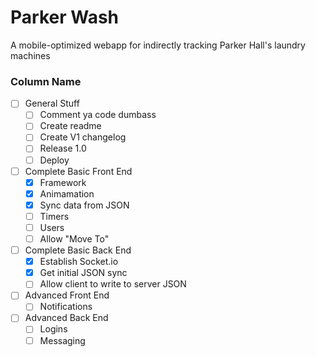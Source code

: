 # Parker Wash

A mobile-optimized webapp for indirectly tracking Parker Hall's laundry machines

### Column Name

- [ ] General Stuff
  - [ ] Comment ya code dumbass
  - [ ] Create readme
  - [ ] Create V1 changelog
  - [ ] Release 1.0
  - [ ] Deploy
- [ ] Complete Basic Front End
  - [x] Framework
  - [x] Animamation
  - [x] Sync data from JSON
  - [ ] Timers
  - [ ] Users
  - [ ] Allow "Move To"
- [ ] Complete Basic Back End
  - [x] Establish Socket.io
  - [x] Get initial JSON sync
  - [ ] Allow client to write to server JSON
- [ ] Advanced Front End
  - [ ] Notifications
- [ ] Advanced Back End
  - [ ] Logins
  - [ ] Messaging
